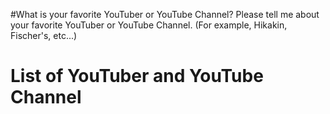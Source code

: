 #What is your favorite YouTuber or YouTube Channel?
Please tell me about your favorite YouTuber or YouTube Channel.
(For example, Hikakin, Fischer's, etc...)

# List of YouTuber and YouTube Channel
